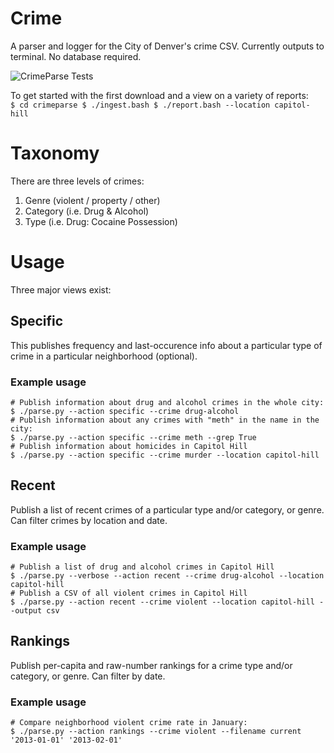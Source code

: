 # Crime
A parser and logger for the City of Denver's crime CSV. Currently outputs to terminal. No database required.

![CrimeParse Tests](https://api.travis-ci.org/freejoe76/crime.png)

To get started with the first download and a view on a variety of reports:
`    $ cd crimeparse
    $ ./ingest.bash
    $ ./report.bash --location capitol-hill`

# Taxonomy
There are three levels of crimes: 

1. Genre (violent / property / other)
2. Category (i.e. Drug & Alcohol)
3. Type (i.e. Drug: Cocaine Possession)

# Usage
Three major views exist:
## Specific
This publishes frequency and last-occurence info about a particular type of crime in a particular neighborhood (optional).
### Example usage
    # Publish information about drug and alcohol crimes in the whole city:
    $ ./parse.py --action specific --crime drug-alcohol
    # Publish information about any crimes with "meth" in the name in the city:
    $ ./parse.py --action specific --crime meth --grep True 
    # Publish information about homicides in Capitol Hill
    $ ./parse.py --action specific --crime murder --location capitol-hill

## Recent
Publish a list of recent crimes of a particular type and/or category, or genre. Can filter crimes by location and date.
### Example usage
    # Publish a list of drug and alcohol crimes in Capitol Hill
    $ ./parse.py --verbose --action recent --crime drug-alcohol --location capitol-hill
    # Publish a CSV of all violent crimes in Capitol Hill
    $ ./parse.py --action recent --crime violent --location capitol-hill --output csv

## Rankings
Publish per-capita and raw-number rankings for a crime type and/or category, or genre. Can filter by date.
### Example usage
    # Compare neighborhood violent crime rate in January:
    $ ./parse.py --action rankings --crime violent --filename current '2013-01-01' '2013-02-01'
